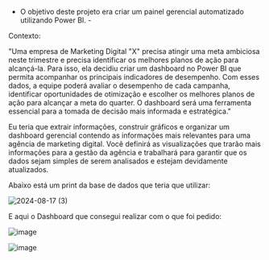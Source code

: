   - O objetivo deste projeto era criar um painel gerencial automatizado utilizando Power BI. -

  Contexto:
  
  "Uma empresa de Marketing Digital "X" precisa atingir uma meta ambiciosa neste trimestre e precisa identificar os melhores planos de ação para alcançá-la.
Para isso, ela decidiu criar um dashboard no Power BI que permita acompanhar os principais indicadores de desempenho. Com esses dados, a equipe poderá avaliar
o desempenho de cada campanha, identificar oportunidades de otimização e escolher os melhores planos de ação para alcançar a meta do quarter. O
dashboard será uma ferramenta essencial para a tomada de decisão mais informada e estratégica."

  Eu teria que extrair informações, construir gráficos e organizar um dashboard gerencial contendo as informações mais relevantes
para uma agência de marketing digital. Você definirá as visualizações que trarão mais informações para a gestão da
agência e trabalhará para garantir que os dados sejam simples de serem analisados e estejam devidamente atualizados.

Abaixo está um print da base de dados que teria que utilizar:  

![2024-08-17 (3)](https://github.com/user-attachments/assets/9e9d40b0-02fb-48d2-b591-47d72b14965d)


E aqui o Dashboard que consegui realizar com o que foi pedido: 


![image](https://github.com/user-attachments/assets/2ae35e06-492e-4fbb-af2e-81b52ae88b3d)

![image](https://github.com/user-attachments/assets/8cb438b1-0b9d-40bd-b12a-0479b451c162)
